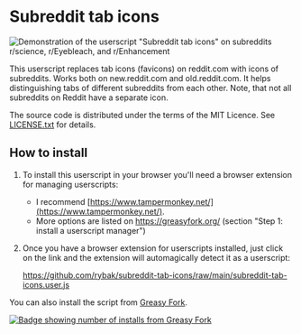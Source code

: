 # Subreddit tab icons

![Demonstration of the userscript "Subreddit tab icons" on subreddits r/science, r/Eyebleach, and r/Enhancement](https://i.imgur.com/RPAbQcb.png)

This userscript replaces tab icons (favicons) on reddit.com with icons of
subreddits. Works both on new.reddit.com and old.reddit.com. It helps
distinguishing tabs of different subreddits from each other. Note, that not all
subreddits on Reddit have a separate icon.

The source code is distributed under the terms of the MIT Licence.  See
[LICENSE.txt](LICENSE.txt) for details.

## How to install

1. To install this userscript in your browser you'll need a browser extension
   for managing userscripts:

   - I recommend [https://www.tampermonkey.net/](https://www.tampermonkey.net/).
   - More options are listed on <https://greasyfork.org/> (section "Step 1:
     install a userscript manager")

2. Once you have a browser extension for userscripts installed, just click on
   the link and the extension will automagically detect it as a userscript:

   https://github.com/rybak/subreddit-tab-icons/raw/main/subreddit-tab-icons.user.js

You can also install the script from [Greasy Fork][greasyfork].

[![Badge showing number of installs from Greasy Fork](https://img.shields.io/badge/dynamic/json?style=flat&color=670000&label=Greasy%20Fork&query=total_installs&suffix=%20installs&url=https%3A%2F%2Fgreasyfork.org%2Fscripts%2F460086.json)](https://greasyfork.org/en/scripts/460086-subreddit-tab-icons)

[greasyfork]: https://greasyfork.org/en/scripts/460086-subreddit-tab-icons "Install via Greasy Fork"
